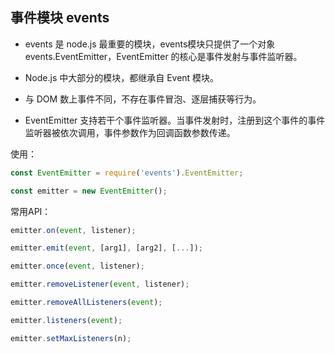## 事件模块 events

* events 是 node.js 最重要的模块，events模块只提供了一个对象 events.EventEmitter，EventEmitter 的核心是事件发射与事件监听器。

* Node.js 中大部分的模块，都继承自 Event 模块。

* 与 DOM 数上事件不同，不存在事件冒泡、逐层捕获等行为。

* EventEmitter 支持若干个事件监听器。当事件发射时，注册到这个事件的事件监听器被依次调用，事件参数作为回调函数参数传递。 

使用：

```javascript
const EventEmitter = require('events').EventEmitter;

const emitter = new EventEmitter();
```

常用API：

```javascript
emitter.on(event, listener);

emitter.emit(event, [arg1], [arg2], [...]);

emitter.once(event, listener);

emitter.removeListener(event, listener);

emitter.removeAllListeners(event);

emitter.listeners(event);

emitter.setMaxListeners(n);
```